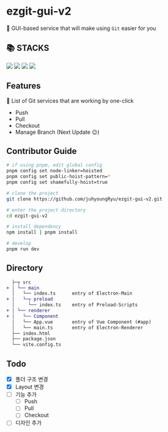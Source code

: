 # ezgit-gui-v2

🥳 GUI-based service that will make using `Git` easier for you

## 📚 STACKS

<img src="https://img.shields.io/badge/Vue3-4FC08D?style=for-the-badge&logo=vuedotjs&logoColor=white"> <img src="https://img.shields.io/badge/Electron-47848F?style=for-the-badge&logo=electron&logoColor=white"> <img src="https://img.shields.io/badge/Typescript-3178C6?style=for-the-badge&logo=Typescript&logoColor=white"> <img src="https://img.shields.io/badge/vite-646CFF?style=for-the-badge&logo=vite&logoColor=white">

## Features

🤩 List of Git services that are working by one-click  
- Push  
- Pull  
- Checkout  
- Manage Branch  (Next Update 😉)

## Contributor Guide

```sh
# if using pnpm, edit global config
pnpm config set node-linker=hoisted
pnpm config set public-hoist-pattern=*
pnpm config set shamefully-hoist=true

# clone the project
git clone https://github.com/juhyoungRyu/ezgit-gui-v2.git

# enter the project directory
cd ezgit-gui-v2

# install dependency
npm install | pnpm install 

# develop
pnpm run dev
```

## Directory

```diff
  ├─┬ src
+ │ └── main
  │   └── index.ts      entry of Electron-Main
+ │   └─┬ preload
  │     └── index.ts    entry of Preload-Scripts
+ │ └── renderer
+ │   └── Component
  │   └── App.vue       entry of Vue Component (#app)
  │   └── main.ts       entry of Electron-Renderer
  ├── index.html
  ├── package.json
  └── vite.config.ts
```

## Todo
- [x] 폴더 구조 변경
- [x] Layout 변경
- [ ] 기능 추가
  - [ ] Push
  - [ ] Pull
  - [ ] Checkout
- [ ] 디자인 추가
